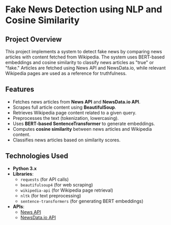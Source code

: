 # Fake News Detection using NLP and Cosine Similarity

## Project Overview
This project implements a system to detect fake news by comparing news articles with content fetched from Wikipedia. The system uses BERT-based embeddings and cosine similarity to classify news articles as "true" or "fake." Articles are fetched using News API and NewsData.io, while relevant Wikipedia pages are used as a reference for truthfulness.

## Features
- Fetches news articles from **News API** and **NewsData.io API**.
- Scrapes full article content using **BeautifulSoup**.
- Retrieves Wikipedia page content related to a given query.
- Preprocesses the text (tokenization, lowercasing).
- Uses **BERT-based SentenceTransformer** to generate embeddings.
- Computes **cosine similarity** between news articles and Wikipedia content.
- Classifies news articles based on similarity scores.

## Technologies Used
- **Python 3.x**
- **Libraries**:
  - `requests` (for API calls)
  - `beautifulsoup4` (for web scraping)
  - `wikipedia-api` (for Wikipedia page retrieval)
  - `nltk` (for text preprocessing)
  - `sentence-transformers` (for generating BERT embeddings)
- **APIs**:
  - [News API](https://newsapi.org/register)
  - [NewsData.io API](https://newsdata.io/register)
